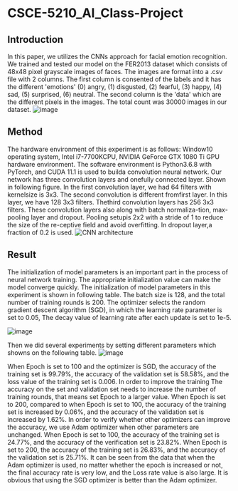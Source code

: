 # CSCE-5210_AI_Class-Project
## Introduction
In this paper, we utilizes the CNNs approach for facial emotion recognition. We trained and tested our model on the FER2013 dataset which consists of 48x48 pixel grayscale images of faces. The images are format into a .csv file with 2 columns. The first column is consented of the labels and it has the different 'emotions' (0) angry, (1) disgusted, (2) fearful, (3) happy, (4) sad, (5) surprised, (6) neutral. The second column is the 'data' which are the different pixels in the images. The total count was 30000 images in our dataset.
![image](https://user-images.githubusercontent.com/78702377/116769307-b185f400-aa00-11eb-972a-1a88476c7476.png)


## Method
The hardware environment of this experiment is as follows: Window10 operating system, Intel i7-7700KCPU, NVIDIA GeForce GTX 1080 Ti GPU hardware environment.  The software environment is Python3.6.8 with PyTorch, and CUDA 11.1 is used to builda convolution neural network. Our network has three convolution layers and onefully connected layer.  Shown in following figure.  In the first convolution layer, we had 64 filters with kernelsize is 3x3. The second convolution is different fromfirst layer. In this layer, we have 128 3x3 filters. Thethird convolution layers has 256 3x3 filters.  These convolution layers also along with batch normaliza-tion, max-pooling layer and dropout. Pooling setupis 2x2 with a stride of 1 to reduce the size of the re-ceptive field and avoid overfitting. In dropout layer,a fraction of 0.2 is used.
![CNN architecture](https://user-images.githubusercontent.com/78702377/116769334-ec882780-aa00-11eb-82a5-32f1e8573b7e.png)

## Result
The initialization of model parameters is an important part in the process of neural network training. The appropriate initialization value can make the model converge quickly. The initialization of model parameters in this experiment is shown in following table. The batch size is 128, and the total number of training rounds is 200. The optimizer selects the random gradient descent algorithm (SGD), in which the learning rate parameter is set to 0.05, The decay value of learning rate after each update is set to 1e-5.

![image](https://user-images.githubusercontent.com/78702377/116769381-5274af00-aa01-11eb-9404-018d9fbcca6a.png)

Then we did several experiments by setting different parameters which showns on the following table.
![image](https://user-images.githubusercontent.com/78702377/116769457-e34b8a80-aa01-11eb-9155-b59ff8ebe400.png)


When Epoch is set to 100 and the optimizer is SGD, the accuracy of the training set is 99.79\%, the accuracy of the validation set is 58.58\%, and the loss value of the training set is 0.006. In order to improve the training The accuracy on the set and validation set needs to increase the number of training rounds, that means set Epoch to a larger value. When Epoch is set to 200, compared to when Epoch is set to 100, the accuracy of the training set is increased by 0.06\%, and the accuracy of the validation set is increased by 1.62\%.
In order to verify whether other optimizers can improve the accuracy, we use Adam optimizer when other parameters are unchanged. When Epoch is set to 100, the accuracy of the training set is 24.77\%, and the accuracy of the verification set is 23.82\%. When Epoch is set to 200, the accuracy of the training set is 26.83\%, and the accuracy of the validation set is 25.71\%.
It can be seen from the data that when the Adam optimizer is used, no matter whether the epoch is increased or not, the final accuracy rate is very low, and the Loss rate value is also large. It is obvious that using the SGD optimizer is better than the Adam optimizer.
